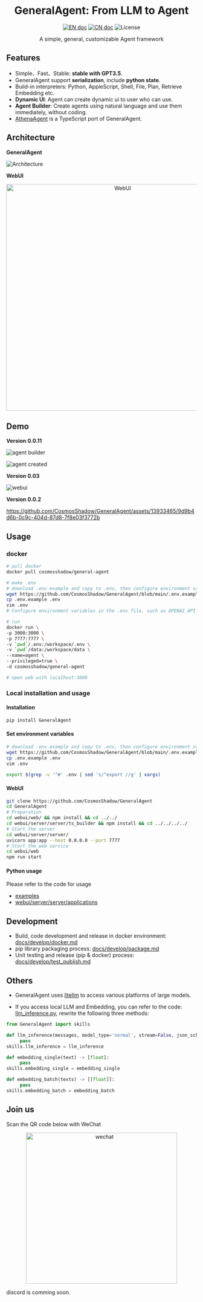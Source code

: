 <h1 align="center">GeneralAgent: From LLM to Agent</h1>
<p align="center">
<a href="README.md"><img src="https://img.shields.io/badge/document-English-blue.svg" alt="EN doc"></a>
<a href="README_CN.md"><img src="https://img.shields.io/badge/文档-中文版-blue.svg" alt="CN doc"></a>
<img src="https://img.shields.io/static/v1?label=license&message=MIT&color=white&style=flat" alt="License"/>
</p>
<p align='center'>
A simple, general, customizable Agent framework
</p>


## Features

* Simple、Fast、Stable: **stable with GPT3.5**.
* GeneralAgent support **serialization**, include **python state**.
* Build-in interpreters: Python, AppleScript, Shell, File, Plan, Retrieve Embedding etc.
* **Dynamic UI**: Agent can create dynamic ui to user who can use.
* **Agent Builder**: Create agents using natural language and use them immediately, without coding.
* [AthenaAgent](https://github.com/sigworld/AthenaAgent) is a TypeScript port of GeneralAgent.



## Architecture

**GeneralAgent**

![Architecture](./docs/images/Architecture_2023.11.15.png)

**WebUI**

<p align="center">
<img src="./docs/images/webui_2023.11.15.png" alt="WebUI" width=600/>
</p>


## Demo

**Version 0.0.11**

![agent builder](./docs/images/2023_11_27_builder_agent.jpg)

![agent created](./docs/images/2023_11_27_image_creator.jpg)



**Version 0.03**

![webui](./docs/images/2023.11.15.jpg)



**Version 0.0.2**



https://github.com/CosmosShadow/GeneralAgent/assets/13933465/9d9b4d6b-0c9c-404d-87d8-7f8e03f3772b



## Usage

### docker

```bash
# pull docker
docker pull cosmosshadow/general-agent

# make .env
# download .env.example and copy to .env, then configure environment variables in the .env file, such as OPENAI_API_KEY, etc.
wget https://github.com/CosmosShadow/GeneralAgent/blob/main/.env.example
cp .env.example .env
vim .env
# Configure environment variables in the .env file, such as OPENAI_API_KEY, etc.

# run
docker run \
-p 3000:3000 \
-p 7777:7777 \
-v `pwd`/.env:/workspace/.env \
-v `pwd`/data:/workspace/data \
--name=agent \
--privileged=true \
-d cosmosshadow/general-agent

# open web with localhost:3000
```



### Local installation and usage

#### Installation

```bash
pip install GeneralAgent
```

#### Set environment variables

```bash
# download .env.example and copy to .env, then configure environment variables in the .env file, such as OPENAI_API_KEY, etc.
wget https://github.com/CosmosShadow/GeneralAgent/blob/main/.env.example
cp .env.example .env
vim .env

export $(grep -v '^#' .env | sed 's/^export //g' | xargs)
```

#### WebUI

```bash
git clone https://github.com/CosmosShadow/GeneralAgent
cd GeneralAgent
# Preparation
cd webui/web/ && npm install && cd ../../
cd webui/server/server/ts_builder && npm install && cd ../../../../
# Start the server
cd webui/server/server/
uvicorn app:app --host 0.0.0.0 --port 7777
# Start the web service
cd webui/web
npm run start
```



#### Python usage

Please refer to the code for usage

* [examples](examples)
* [webui/server/server/applications](webui/server/server/applications)



## Development

* Build, code development and release in docker environment: [docs/develop/docker.md](docs/develop/docker.md)
* pip library packaging process: [docs/develop/package.md](docs/develop/package.md)
* Unit testing and release (pip & docker) process: [docs/develop/test_publish.md](docs/develop/test_publish.md)



## Others

* GeneralAgent uses [litellm](https://docs.litellm.ai/docs/) to access various platforms of large models.

* If you access local LLM and Embedding, you can refer to the code:
[llm_inference.py](https://github.com/CosmosShadow/GeneralAgent/blob/main/GeneralAgent/skills/llm_inference.py), rewrite the following three methods:

```python
from GeneralAgent import skills

def llm_inference(messages, model_type='normal', stream=False, json_schema=None):
     pass
skills.llm_inference = llm_inference

def embedding_single(text) -> [float]:
     pass
skills.embedding_single = embedding_single

def embedding_batch(texts) -> [[float]]:
     pass
skills.embedding_batch = embedding_batch

```


## Join us

Scan the QR code below with WeChat

<p align="center">
<img src="./docs/images/wechat.jpg" alt="wechat" width=400/>
</p>

discord is comming soon.